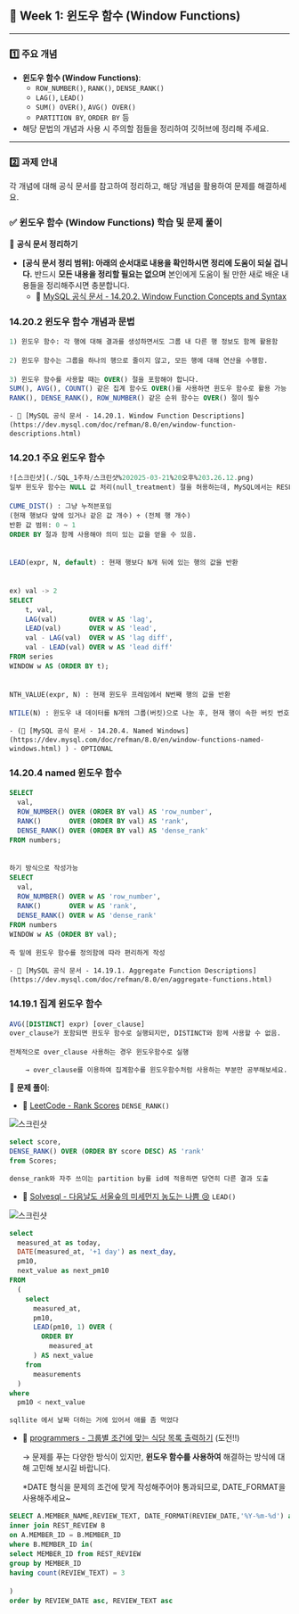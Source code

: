 ## **📌 Week 1: 윈도우 함수 (Window Functions)**

---

### **1️⃣ 주요 개념**

- **윈도우 함수 (Window Functions)**:
    - `ROW_NUMBER()`, `RANK()`, `DENSE_RANK()`
    - `LAG()`, `LEAD()`
    - `SUM() OVER()`, `AVG() OVER()`
    - `PARTITION BY`, `ORDER BY` 등
- 해당 문법의 개념과 사용 시 주의할 점들을 정리하여 깃허브에 정리해 주세요.

---

### **2️⃣ 과제 안내**

각 개념에 대해 공식 문서를 참고하여 정리하고, 해당 개념을 활용하여 문제를 해결하세요.

### **✅ 윈도우 함수 (Window Functions) 학습 및 문제 풀이**

📖 **공식 문서 정리하기**

- **[공식 문서 정리 범위]: 아래의 순서대로 내용을 확인하시면 정리에 도움이 되실 겁니다.** 반드시 **모든 내용을 정리할 필요는 없으며** 본인에게 도움이 될 만한 새로 배운 내용들을 정리해주시면 충분합니다.
    - 🔗 [MySQL 공식 문서 - 14.20.2. Window Function Concepts and Syntax](https://dev.mysql.com/doc/refman/8.0/en/window-functions-usage.html)

### 14.20.2 윈도우 함수 개념과 문법

```sql
1) 윈도우 함수: 각 행에 대해 결과를 생성하면서도 그룹 내 다른 행 정보도 함께 활용함

2) 윈도우 함수는 그룹을 하나의 행으로 줄이지 않고, 모든 행에 대해 연산을 수행함.

3) 윈도우 함수를 사용할 때는 OVER() 절을 포함해야 합니다.
SUM(), AVG(), COUNT() 같은 집계 함수도 OVER()를 사용하면 윈도우 함수로 활용 가능
RANK(), DENSE_RANK(), ROW_NUMBER() 같은 순위 함수는 OVER() 절이 필수

```


    - 🔗 [MySQL 공식 문서 - 14.20.1. Window Function Descriptions](https://dev.mysql.com/doc/refman/8.0/en/window-function-descriptions.html)

### 14.20.1 주요 윈도우 함수

```sql
![스크린샷](./SQL_1주차/스크린샷%202025-03-21%20오후%203.26.12.png)
일부 윈도우 함수는 NULL 값 처리(null_treatment) 절을 허용하는데, MySQL에서는 RESPECT NULLS만 사용할 수 있습니다.

CUME_DIST() : 그냥 누적븐포임
(현재 행보다 앞에 있거나 같은 값 개수) ÷ (전체 행 개수)
반환 값 범위: 0 ~ 1
ORDER BY 절과 함께 사용해야 의미 있는 값을 얻을 수 있음.


LEAD(expr, N, default) : 현재 행보다 N개 뒤에 있는 행의 값을 반환


ex) val -> 2
SELECT
    t, val,
    LAG(val)        OVER w AS 'lag',
    LEAD(val)       OVER w AS 'lead',
    val - LAG(val)  OVER w AS 'lag diff',
    val - LEAD(val) OVER w AS 'lead diff'
FROM series
WINDOW w AS (ORDER BY t);


NTH_VALUE(expr, N) : 현재 윈도우 프레임에서 N번째 행의 값을 반환

NTILE(N) : 윈도우 내 데이터를 N개의 그룹(버킷)으로 나눈 후, 현재 행이 속한 버킷 번호를 반환


```



    - (🔗 [MySQL 공식 문서 - 14.20.4. Named Windows](https://dev.mysql.com/doc/refman/8.0/en/window-functions-named-windows.html) ) - OPTIONAL

### 14.20.4 named 윈도우 함수
```sql
SELECT
  val,
  ROW_NUMBER() OVER (ORDER BY val) AS 'row_number',
  RANK()       OVER (ORDER BY val) AS 'rank',
  DENSE_RANK() OVER (ORDER BY val) AS 'dense_rank'
FROM numbers;


하기 방식으로 작성가능
SELECT
  val,
  ROW_NUMBER() OVER w AS 'row_number',
  RANK()       OVER w AS 'rank',
  DENSE_RANK() OVER w AS 'dense_rank'
FROM numbers
WINDOW w AS (ORDER BY val);

즉 밑에 윈도우 함수를 정의함에 따라 편리하게 작성


```


    - 🔗 [MySQL 공식 문서 - 14.19.1. Aggregate Function Descriptions](https://dev.mysql.com/doc/refman/8.0/en/aggregate-functions.html)

### 14.19.1 집계 윈도우 함수

```sql
AVG([DISTINCT] expr) [over_clause]
over_clause가 포함되면 윈도우 함수로 실행되지만, DISTINCT와 함께 사용할 수 없음.

전체적으로 over_clause 사용하는 경우 윈도우함수로 실행

```
        → over_clause를 이용하여 집계함수를 윈도우함수처럼 사용하는 부분만 공부해보세요.
        

📝 **문제 풀이**:

- 🔗 [LeetCode - Rank Scores](https://leetcode.com/problems/rank-scores/description/) `DENSE_RANK()`


![스크린샷](./SQL_1주차/스크린샷%202025-03-21%20오후%203.08.38.png)


```sql
select score, 
DENSE_RANK() OVER (ORDER BY score DESC) AS 'rank'
from Scores;
```

```
dense_rank와 자주 쓰이는 partition by를 id에 적용하면 당연히 다른 결과 도출
```


- 🔗 [Solvesql - 다음날도 서울숲의 미세먼지 농도는 나쁨 😢](https://solvesql.com/problems/bad-finedust-measure/) `LEAD()`

![스크린샷](./SQL_1주차/스크린샷%202025-03-21%20오후%2010.21.02.png)


```sql
select
  measured_at as today,
  DATE(measured_at, '+1 day') as next_day,
  pm10,
  next_value as next_pm10
FROM
  (
    select
      measured_at,
      pm10,
      LEAD(pm10, 1) OVER (
        ORDER BY
          measured_at
      ) AS next_value
    from
      measurements
  )
where
  pm10 < next_value
```

```
sqllite 에서 날짜 더하는 거에 있어서 애를 좀 먹었다
```


- 🔗 [programmers - 그룹별 조건에 맞는 식당 목록 출력하기](https://school.programmers.co.kr/learn/courses/30/lessons/131124) (도전!!)
    
    → 문제를 푸는 다양한 방식이 있지만, **윈도우 함수를 사용하여** 해결하는 방식에 대해 고민해 보시길 바랍니다.
    
    *DATE 형식을 문제의 조건에 맞게 작성해주어야 통과되므로, DATE_FORMAT을 사용해주세요~
```sql
SELECT A.MEMBER_NAME,REVIEW_TEXT, DATE_FORMAT(REVIEW_DATE,'%Y-%m-%d') as REVIEW_DATE  from MEMBER_PROFILE A
inner join REST_REVIEW B 
on A.MEMBER_ID = B.MEMBER_ID
where B.MEMBER_ID in(
select MEMBER_ID from REST_REVIEW
group by MEMBER_ID
having count(REVIEW_TEXT) = 3

)
order by REVIEW_DATE asc, REVIEW_TEXT asc

```